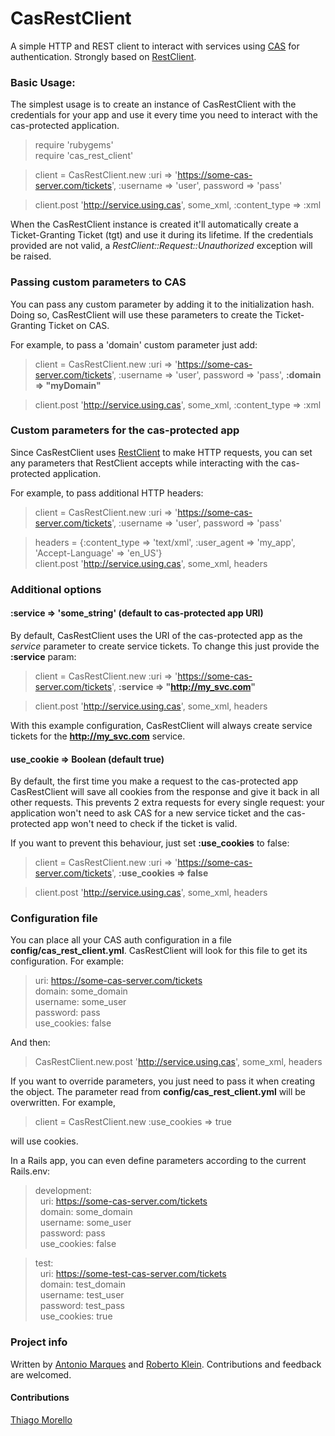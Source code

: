 
CasRestClient
===========

A simple HTTP and REST client to interact with services using [CAS](http://www.jasig.org/cas) for authentication. Strongly based on [RestClient](http://github.com/archiloque/rest-client).


### Basic Usage:

The simplest usage is to create an instance of CasRestClient with the credentials for your app and use it every time you need to interact with the cas-protected application.

>require 'rubygems'  
require 'cas_rest_client'    

>client = CasRestClient.new :uri => 'https://some-cas-server.com/tickets', :username => 'user', password => 'pass'  

>client.post 'http://service.using.cas', some_xml, :content_type => :xml  

When the CasRestClient instance is created it'll automatically create a Ticket-Granting Ticket (tgt) and use it during its lifetime. If the credentials provided are not valid, a *RestClient::Request::Unauthorized* exception will be raised.


### Passing custom parameters to CAS
You can pass any custom parameter by adding it to the initialization hash. Doing so, CasRestClient will use these parameters to create the Ticket-Granting Ticket on CAS.

For example, to pass a 'domain' custom parameter just add:
  
>client = CasRestClient.new :uri => 'https://some-cas-server.com/tickets', :username => 'user', password => 'pass', **:domain => "myDomain"**

>client.post 'http://service.using.cas', some_xml, :content_type => :xml 


### Custom parameters for the cas-protected app

Since CasRestClient uses [RestClient](http://github.com/archiloque/rest-client) to make HTTP requests, you can set any parameters that RestClient accepts while interacting with the cas-protected application.

For example, to pass additional HTTP headers:
  
>client = CasRestClient.new :uri => 'https://some-cas-server.com/tickets', :username => 'user', password => 'pass'

>headers = {:content_type => 'text/xml', :user_agent => 'my_app', 'Accept-Language' => 'en_US'}  
>client.post 'http://service.using.cas', some_xml, headers


### Additional options
#### :service => 'some_string' (default to cas-protected app URI)
By default, CasRestClient uses the URI of the cas-protected app as the *service* parameter to create service tickets. To change this just provide the **:service** param: 
  
>client = CasRestClient.new :uri => 'https://some-cas-server.com/tickets', **:service => "http://my_svc.com"**

>client.post 'http://service.using.cas', some_xml, headers

With this example configuration, CasRestClient will always create service tickets for the **http://my_svc.com** service.


#### use_cookie => Boolean (default true)
By default, the first time you make a request to the cas-protected app CasRestClient will save all cookies from the response and give it back in all other requests. This prevents 2 extra requests for every single request: your application won't need to ask CAS for a new service ticket and the cas-protected app won't need to check if the ticket is valid.

If you want to prevent this behaviour, just set **:use_cookies** to false:

>client = CasRestClient.new :uri => 'https://some-cas-server.com/tickets', **:use_cookies => false**

>client.post 'http://service.using.cas', some_xml, headers



### Configuration file
You can place all your CAS auth configuration in a file **config/cas_rest_client.yml**. CasRestClient will look for this file to get its configuration. For example:

>uri: https://some-cas-server.com/tickets  
>domain: some_domain  
>username: some_user  
>password: pass  
>use_cookies: false  

And then:
>CasRestClient.new.post 'http://service.using.cas', some_xml, headers


If you want to override parameters, you just need to pass it when creating the object. The parameter read from **config/cas_rest_client.yml** will be overwritten. For example,

>client = CasRestClient.new :use_cookies => true

will use cookies.

In a Rails app, you can even define parameters according to the current Rails.env:
>development:  
&nbsp;&nbsp;uri: https://some-cas-server.com/tickets  
&nbsp;&nbsp;domain: some_domain  
&nbsp;&nbsp;username: some_user  
&nbsp;&nbsp;password: pass  
&nbsp;&nbsp;use_cookies: false  
 
>test:  
&nbsp;&nbsp;uri: https://some-test-cas-server.com/tickets  
&nbsp;&nbsp;domain: test_domain  
&nbsp;&nbsp;username: test_user  
&nbsp;&nbsp;password: test_pass  
&nbsp;&nbsp;use_cookies: true  



### Project info
Written by [Antonio Marques](http://github.com/acmarques) and [Roberto Klein](http://github.com/robertokl). Contributions and feedback are welcomed.

#### Contributions
[Thiago Morello](http://github.com/morellon)
